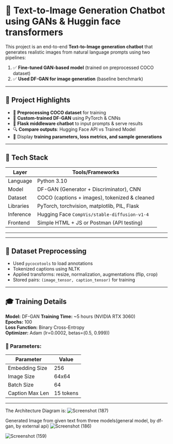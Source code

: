 # 🧠 Text-to-Image Generation Chatbot using GANs & Huggin face transformers

This project is an end-to-end **Text-to-Image generation chatbot** that generates realistic images from natural language prompts using two pipelines:

1. ✅ **Fine-tuned GAN-based model** (trained on preprocessed COCO dataset)
2. ✅ **Used DF-GAN for image generation** (baseline benchmark)

---

## 🚀 Project Highlights

- 🔁 **Preprocessing COCO dataset** for training
- 🧠 **Custom-trained DF-GAN** using PyTorch & CNNs
- 🤖 **Flask middleware chatbot** to input prompts & serve results
- 🔍 **Compare outputs**: Hugging Face API vs Trained Model
- 🧪 Display **training parameters, loss metrics, and sample generations**

---

## 🧰 Tech Stack

| Layer        | Tools/Frameworks                                     |
|--------------|------------------------------------------------------|
| Language     | Python 3.10                                          |
| Model        | DF-GAN (Generator + Discriminator), CNN                |
| Dataset      | COCO (captions + images), tokenized & cleaned        |
| Libraries    | PyTorch, torchvision, matplotlib, PIL, Flask         |
| Inference    | Hugging Face `CompVis/stable-diffusion-v1-4`         |
| Frontend     | Simple HTML + JS or Postman (API testing)            |

---


---

## 🧪 Dataset Preprocessing

- Used `pycocotools` to load annotations
- Tokenized captions using NLTK
- Applied transforms: resize, normalization, augmentations (flip, crop)
- Stored pairs: `(image_tensor, caption_tensor)` for training

---

## 🎓 Training Details

**Model:** DF-GAN
**Training Time:** ~5 hours (NVIDIA RTX 3060)  
**Epochs:** 100  
**Loss Function:** Binary Cross-Entropy  
**Optimizer:** Adam (lr=0.0002, betas=(0.5, 0.999))  

### 🧮 Parameters:
| Parameter        | Value     |
|------------------|-----------|
| Embedding Size   | 256       |
| Image Size       | 64x64     |
| Batch Size       | 64        |
| Caption Max Len  | 15 tokens |

---


The Architecture Diagram is:
![Screenshot (187)](https://github.com/user-attachments/assets/ccd88176-c738-410e-b168-187b6e76f1de)


Generated Image from given text from three models(general model, by df-gan, by external api)
![Screenshot (186)](https://github.com/user-attachments/assets/52c9efe0-40e4-40b0-8c43-55723e7fd9d8)



![Screenshot (159)](https://github.com/user-attachments/assets/859ca7da-61d7-4cbd-9a84-af70e8d24f94)

